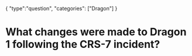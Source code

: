 {
    "type":"question",
    "categories": ["Dragon"]
}

# What changes were made to Dragon 1 following the CRS-7 incident?
